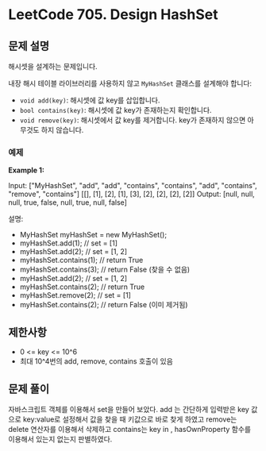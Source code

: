 # LeetCode 705. Design HashSet

## 문제 설명

해시셋을 설계하는 문제입니다.

내장 해시 테이블 라이브러리를 사용하지 않고 `MyHashSet` 클래스를 설계해야 합니다:

- `void add(key)`: 해시셋에 값 key를 삽입합니다.
- `bool contains(key)`: 해시셋에 값 key가 존재하는지 확인합니다.
- `void remove(key)`: 해시셋에서 값 key를 제거합니다. key가 존재하지 않으면 아무것도 하지 않습니다.

### 예제

**Example 1:**

Input: ["MyHashSet", "add", "add", "contains", "contains", "add", "contains", "remove", "contains"] [[], [1], [2], [1], [3], [2], [2], [2], [2]]
Output: [null, null, null, true, false, null, true, null, false]

설명:

- MyHashSet myHashSet = new MyHashSet();
- myHashSet.add(1); // set = [1]
- myHashSet.add(2); // set = [1, 2]
- myHashSet.contains(1); // return True
- myHashSet.contains(3); // return False (찾을 수 없음)
- myHashSet.add(2); // set = [1, 2]
- myHashSet.contains(2); // return True
- myHashSet.remove(2); // set = [1]
- myHashSet.contains(2); // return False (이미 제거됨)

## 제한사항

- 0 <= key <= 10^6
- 최대 10^4번의 add, remove, contains 호출이 있음

## 문제 풀이

자바스크립트 객체를 이용해서 set을 만들어 보았다.
add 는 간단하게 입력받은 key 값으로 key:value로 설정해서 값을 찾을 때 키값으로 바로 찾게 하였고
remove는 delete 연산자를 이용해서 삭제하고
contains는 key in , hasOwnProperty 함수를 이용해서 있는지 없는지 판별하였다.
